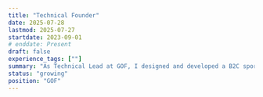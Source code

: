```yaml
---
title: "Technical Founder"
date: 2025-07-28
lastmod: 2025-07-27
startdate: 2023-09-01
# enddate: Present
draft: false
experience_tags: [""]
summary: "As Technical Lead at GOF, I designed and developed a B2C sports-data prototype before leading the pivot to a B2B predictive analytics platform for the gambling, media, and fantasy sports industries. With support from a junior engineer, I built the AWS infrastructure, data model, reporting tools, and four proprietary neural networks powering the platform."
status: "growing"
position: "GOF"
---
```

